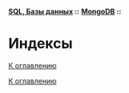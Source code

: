 **[SQL, Базы данных](../../README.md#sql-and-db) ::** 
**[MongoDB](../../README.md#sql-and-db-mongodb) ::**
# Индексы

<!--

-->

[К оглавлению](../../README.md#sql-and-db-mongodb)



[К оглавлению](../../README.md#sql-and-db-mongodb)
